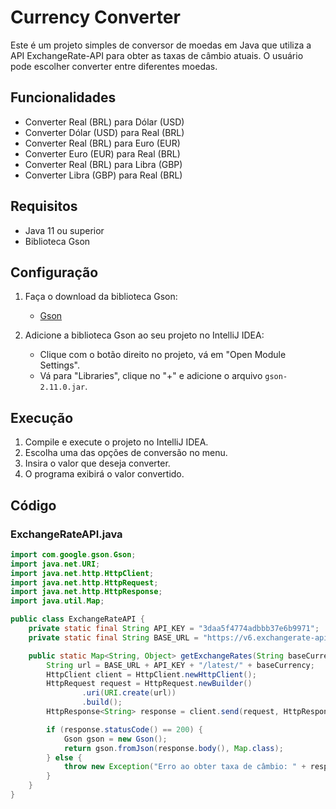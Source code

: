# Currency Converter

Este é um projeto simples de conversor de moedas em Java que utiliza a API ExchangeRate-API para obter as taxas de câmbio atuais. O usuário pode escolher converter entre diferentes moedas.

## Funcionalidades

- Converter Real (BRL) para Dólar (USD)
- Converter Dólar (USD) para Real (BRL)
- Converter Real (BRL) para Euro (EUR)
- Converter Euro (EUR) para Real (BRL)
- Converter Real (BRL) para Libra (GBP)
- Converter Libra (GBP) para Real (BRL)

## Requisitos

- Java 11 ou superior
- Biblioteca Gson

## Configuração

1. Faça o download da biblioteca Gson:
   - [Gson](https://github.com/google/gson)

2. Adicione a biblioteca Gson ao seu projeto no IntelliJ IDEA:
   - Clique com o botão direito no projeto, vá em "Open Module Settings".
   - Vá para "Libraries", clique no "+" e adicione o arquivo `gson-2.11.0.jar`.

## Execução

1. Compile e execute o projeto no IntelliJ IDEA.
2. Escolha uma das opções de conversão no menu.
3. Insira o valor que deseja converter.
4. O programa exibirá o valor convertido.

## Código

### ExchangeRateAPI.java

```java
import com.google.gson.Gson;
import java.net.URI;
import java.net.http.HttpClient;
import java.net.http.HttpRequest;
import java.net.http.HttpResponse;
import java.util.Map;

public class ExchangeRateAPI {
    private static final String API_KEY = "3daa5f4774adbbb37e6b9971";
    private static final String BASE_URL = "https://v6.exchangerate-api.com/v6/";

    public static Map<String, Object> getExchangeRates(String baseCurrency) throws Exception {
        String url = BASE_URL + API_KEY + "/latest/" + baseCurrency;
        HttpClient client = HttpClient.newHttpClient();
        HttpRequest request = HttpRequest.newBuilder()
                .uri(URI.create(url))
                .build();
        HttpResponse<String> response = client.send(request, HttpResponse.BodyHandlers.ofString());

        if (response.statusCode() == 200) {
            Gson gson = new Gson();
            return gson.fromJson(response.body(), Map.class);
        } else {
            throw new Exception("Erro ao obter taxa de câmbio: " + response.statusCode());
        }
    }
}
